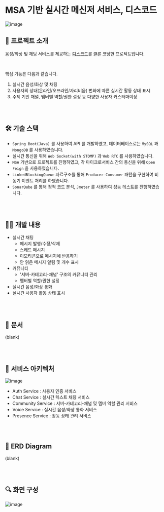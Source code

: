 # MSA 기반 실시간 메신저 서비스, 디스코드
![image](https://user-images.githubusercontent.com/78673570/219935915-f0481c82-55a5-43dd-88ca-3065649f1c06.png)

## 💬 프로젝트 소개
음성/화상 및 채팅 서비스를 제공하는 [디스코드](https://discord.com/)를 클론 코딩한 프로젝트입니다.

<br>

핵심 기능은 다음과 같습니다.
1. 실시간 음성/화상 및 채팅
2. 사용자의 상태(온라인/오프라인/자리비움) 변화에 따른 실시간 활동 상태 표시
3. 주제 기반 채널, 멤버별 역할/권한 설정 등 다양한 사용자 커스터마이징

<br><br>

## 🛠 기술 스택
- `Spring Boot(Java)` 를 사용하여 API 를 개발하였고, 데이터베이스로는 `MySQL` 과 `MongoDB` 를 사용하였습니다.
- 실시간 통신을 위해 `Web Socket(with STOMP)` 과 `Web RTC` 를 사용하였습니다.
- `MSA` 기반으로 프로젝트를 진행하였고, 각 마이크로서비스 간의 통신을 위해 `Open Feign` 을 사용하였습니다.
- `LinkedBlockingQueue` 자료구조를 통해 `Producer-Consumer` 패턴을 구현하여 비동기 이벤트 처리를 하였습니다.
- `SonarQube` 를 통해 정적 코드 분석, `Jmeter` 를 사용하여 성능 테스트를 진행하였습니다.

<br><br>

## 👩‍💻 개발 내용
- 실시간 채팅
  - 메시지 발행/수정/삭제
  - 스레드 메시지
  - 이모티콘으로 메시지에 반응하기
  - 안 읽은 메시지 알림 및 개수 표시
- 커뮤니티
  - '서버-카테고리-채널' 구조의 커뮤니티 관리
  - 멤버별 역할/권한 설정
- 실시간 음성/화상 통화
- 실시간 사용자 활동 상태 표시

<br><br>

## 📑 문서
(blank)

<br><br>

## 🧩 서비스 아키텍처
![image](https://user-images.githubusercontent.com/78673570/219940883-d2e620ec-2c91-4102-aa6d-a0ab7566f6e0.png)
- Auth Service : 사용자 인증 서비스
- Chat Service : 실시간 텍스트 채팅 서비스
- Community Service : 서버-카테고리-채널 및 멤버 역할 관리 서비스
- Voice Service : 실시간 음성/화상 통화 서비스
- Presence Service :  활동 상태 관리 서비스

<br><br>

## 💾 ERD Diagram
(blank)

<br><br>

## 🔍 화면 구성
![image](https://github.com/jaejlf/Distove_BE/assets/78673570/0caf7c5b-9850-4fbc-aa9c-545c520fbd5d)
